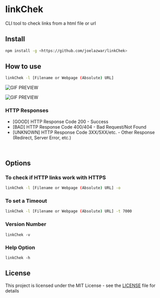 # linkChek

CLI tool to check links from a html file or url

## Install

```sh
npm install -g <https://github.com/joelazwar/linkChek>
```

## How to use

```sh
linkChek -l [Filename or Webpage (Absolute) URL]
```

![GIF PREVIEW](assets/filepreview.gif)

![GIF PREVIEW](assets/htmlpreview.gif)

### HTTP Responses

* [GOOD] HTTP Response Code 200 - Success
* [BAD] HTTP Response Code 400/404 - Bad Request/Not Found
* [UNKNOWN] HTTP Response Code 3XX/5XX/etc. - Other Response (Redirect, Server Error, etc.)

<br />

## Options

### To check if HTTP links work with HTTPS

```sh
linkChek -l [Filename or Webpage (Absolute) URL] -o
```

### To set a Timeout

```sh
linkChek -l [Filename or Webpage (Absolute) URL] -t 7000
```

### Version Number

```
linkChek -v
```

### Help Option

```
linkChek -h
```

## License

This project is licensed under the MIT License - see the [LICENSE](LICENSE) file for details
